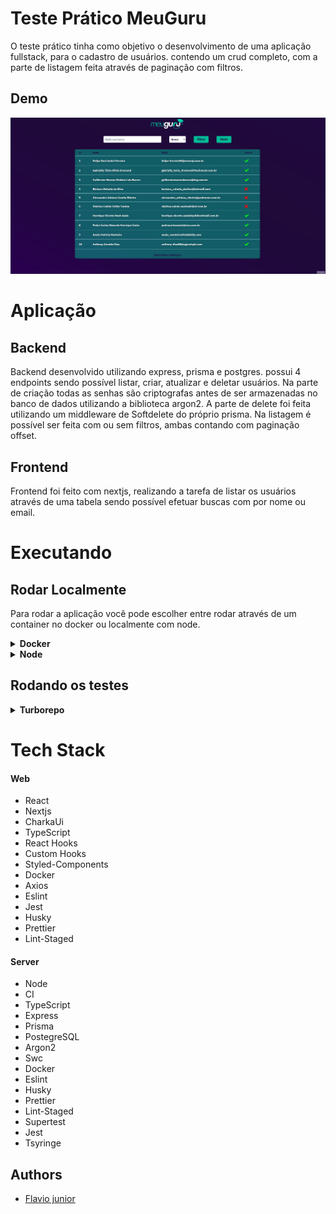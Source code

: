# Teste Prático MeuGuru

O teste prático tinha como objetivo o desenvolvimento de uma aplicação fullstack, para o cadastro de usuários. contendo um crud completo, com a parte de listagem feita através de paginação com filtros.

## Demo

![](./MeuGuru.gif)

# Aplicação



## Backend

Backend desenvolvido utilizando express, prisma e postgres. possui 4 endpoints sendo possível listar, criar, atualizar e deletar usuários.
Na parte de criação todas as senhas são criptografas antes de ser armazenadas no banco de dados utilizando a biblioteca argon2.
A parte de delete foi feita utilizando um middleware de Softdelete do próprio prisma.
Na listagem é possível ser feita com ou sem filtros, ambas contando com paginação offset.

## Frontend

Frontend foi feito com nextjs, realizando a tarefa de listar os usuários através de uma tabela sendo possível efetuar buscas com por nome ou email.

# Executando

## Rodar Localmente

Para rodar a aplicação você pode escolher entre rodar através de um container no docker ou localmente com node.

<details>
<summary><b>Docker</b></summary>

## Pré-Requisitos

Para rodar a aplicação é necessário ter instalado corretamente o [Docker](https://docs.docker.com/get-docker/) e o [Docker-Compose](https://docs.docker.com/compose/install/).

## Rodando no Docker

Clone o projeto

```bash
  git clone git@github.com:fpdsjr/teste-pratico-meu-guru.git
```

Navegue até o diretório do projeto

```bash
  cd teste-pratico-meu-guru
```

Rode a aplicação no docker

```bash
  docker-compose up -d --build
```

Apos conclusão da montagem do container a aplicação vai estar disponível nos endereços abaixo:

```bash
  Frontend: http://localhost:3000
  Backend: http://localhost:4000
```

</details>

<details>

<summary><b>Node</b></summary>

## Pré-Requisitos

Para rodar a aplicação é necessário ter instalado o [Node](https://nodejs.org/en/) e um banco de dados funcionando [PostgreSQL](https://www.postgresql.org/)

## Rodando no Node

O Projeto conta com um repositório monorepo utilizando yarn workspaces, e turborepo, para ligar o projeto so precisamos fazer o build e depois o start. veja abaixo:

Clone o projeto

```bash
  git clone git@github.com:fpdsjr/teste-pratico-meu-guru.git
```

Navegue até o diretório do projeto

```bash
  cd teste-pratico-meu-guru
```

Instando as dependências

```bash
  npm install
```

Precisamos dar o build no turborepo. fazendo isso o build é aplicado tanto pro backend como pro frontend

```bash
  yarn build
```

Agora para rodar o projeto no modo de produção já integrado e funcionando.

```bash
  yarn start
```

## Pronto agora o projeto já está rodando.

```bash
  Frontend: http://localhost:3000
  Backend: http://localhost:4000
```


</details>

## Rodando os testes

<details>
<summary><b>Turborepo</b></summary>


Para rodar os testes no turborepo so precisamos de um banco de dados de teste para os teste de integração, seguindo os passos abaixo com docker fica muito simples.

Entre no diretório raiiz

```bash
  cd teste-pratico-meu-guru
```

Entre na pasta apps

```bash
  cd apps
```

Entre na pasta server

```bash
  cd server
```

Aqui ligaremos o banco de dados de testes.

```bash
  docker-compose -up
```

Pronto agora so voltar para a raiz do projeto e rodar os testes com um yarn test e tanto os testes de backend e frontend serão executados.


```bash
  yarn test
```


</details>


# Tech Stack

#### Web

- React
- Nextjs
- CharkaUi
- TypeScript
- React Hooks
- Custom Hooks
- Styled-Components
- Docker
- Axios
- Eslint
- Jest
- Husky
- Prettier
- Lint-Staged

#### Server

- Node
- CI
- TypeScript
- Express
- Prisma
- PostegreSQL
- Argon2
- Swc
- Docker
- Eslint
- Husky
- Prettier
- Lint-Staged
- Supertest
- Jest
- Tsyringe

## Authors

- [Flavio junior](https://github.com/fpdsjr)



